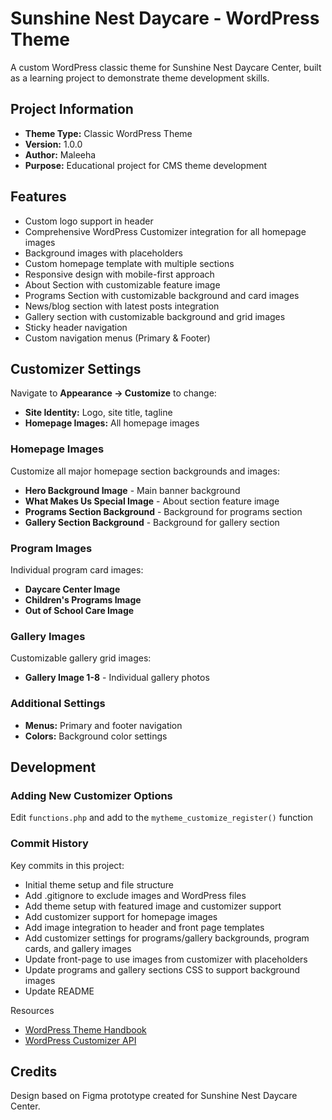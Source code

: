 # Sunshine Nest Daycare - WordPress Theme

A custom WordPress classic theme for Sunshine Nest Daycare Center, built as a learning project to demonstrate theme development skills.

## Project Information

- **Theme Type:** Classic WordPress Theme
- **Version:** 1.0.0
- **Author:** Maleeha
- **Purpose:** Educational project for CMS theme development

## Features

- Custom logo support in header  
- Comprehensive WordPress Customizer integration for all homepage images
- Background images with placeholders   
- Custom homepage template with multiple sections
- Responsive design with mobile-first approach
- About Section with customizable feature image
- Programs Section with customizable background and card images
- News/blog section with latest posts integration
- Gallery section with customizable background and grid images
- Sticky header navigation
- Custom navigation menus (Primary & Footer)

## Customizer Settings

Navigate to **Appearance → Customize** to change:

- **Site Identity:** Logo, site title, tagline
- **Homepage Images:** All homepage images

 ### Homepage Images
 Customize all major homepage section backgrounds and images:
 - **Hero Background Image** - Main banner background
 - **What Makes Us Special Image** - About section feature image
 - **Programs Section Background** - Background for programs section
 - **Gallery Section Background** - Background for gallery section

### Program Images
Individual program card images:
- **Daycare Center Image**
- **Children's Programs Image**
- **Out of School Care Image**

### Gallery Images
Customizable gallery grid images:
- **Gallery Image 1-8** - Individual gallery photos

### Additional Settings
- **Menus:** Primary and footer navigation
- **Colors:** Background color settings

## Development

### Adding New Customizer Options

Edit `functions.php` and add to the `mytheme_customize_register()` function

### Commit History

Key commits in this project:
- Initial theme setup and file structure
- Add .gitignore to exclude images and WordPress files
- Add theme setup with featured image and customizer support
- Add customizer support for homepage images
- Add image integration to header and front page templates
- Add customizer settings for programs/gallery backgrounds, program cards, and gallery images
- Update front-page to use images from customizer with placeholders
- Update programs and gallery sections CSS to support background images
- Update README


Resources
- [WordPress Theme Handbook](https://developer.wordpress.org/themes/)
- [WordPress Customizer API](https://developer.wordpress.org/themes/customize-api/)

## Credits
Design based on Figma prototype created for Sunshine Nest Daycare Center.
